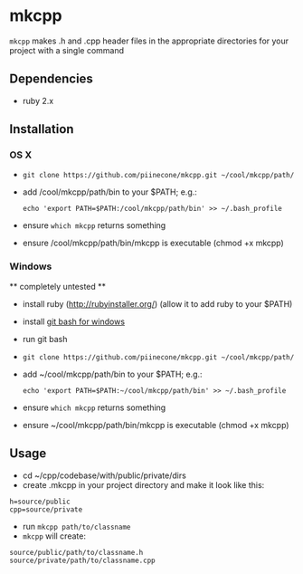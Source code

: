 mkcpp
=====

`mkcpp` makes .h and .cpp header files in the appropriate directories for your project
with a single command

Dependencies
------------

* ruby 2.x

Installation
------------

### OS X ###

* `git clone https://github.com/piinecone/mkcpp.git ~/cool/mkcpp/path/`
* add /cool/mkcpp/path/bin to your $PATH; e.g.:

   `echo 'export PATH=$PATH:/cool/mkcpp/path/bin' >> ~/.bash_profile`

* ensure `which mkcpp` returns something
* ensure /cool/mkcpp/path/bin/mkcpp is executable (chmod +x mkcpp)

### Windows ###

** completely untested **

* install ruby (http://rubyinstaller.org/) (allow it to add ruby to your $PATH)
* install [git bash for windows](http://git-scm.com/downloads)
* run git bash
* `git clone https://github.com/piinecone/mkcpp.git ~/cool/mkcpp/path/`
* add ~/cool/mkcpp/path/bin to your $PATH; e.g.:

   `echo 'export PATH=$PATH:~/cool/mkcpp/path/bin' >> ~/.bash_profile`

* ensure `which mkcpp` returns something
* ensure ~/cool/mkcpp/path/bin/mkcpp is executable (chmod +x mkcpp)

Usage
-----

* cd ~/cpp/codebase/with/public/private/dirs
* create .mkcpp in your project directory and make it look like this:

```
h=source/public
cpp=source/private
```

* run `mkcpp path/to/classname`
* `mkcpp` will create:

```
source/public/path/to/classname.h
source/private/path/to/classname.cpp
```
